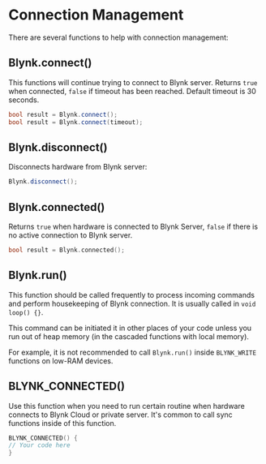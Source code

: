 # Connection Management

There are several functions to help with connection management:

## Blynk.connect()

This functions will continue trying to connect to Blynk server. Returns `true` when connected, `false` if timeout has been reached. Default timeout is 30 seconds.

```cpp
bool result = Blynk.connect();
bool result = Blynk.connect(timeout);
```

## Blynk.disconnect()

Disconnects hardware from Blynk server:

```cpp
Blynk.disconnect();
```

## Blynk.connected()

Returns `true` when hardware is connected to Blynk Server, `false` if there is no active connection to Blynk server.

```cpp
bool result = Blynk.connected();
```

## Blynk.run()

This function should be called frequently to process incoming commands and perform housekeeping of Blynk connection. It is usually called in `void loop() {}`.

This command can be initiated it in other places of your code unless you run out of heap memory (in the cascaded functions with local memory).

For example, it is not recommended to call `Blynk.run()` inside `BLYNK_WRITE` functions on low-RAM devices.

## BLYNK\_CONNECTED()

Use this function when you need to run certain routine when hardware connects to Blynk Cloud or private server. It's common to call sync functions inside of this function.

```cpp
BLYNK_CONNECTED() {
// Your code here
}
```
